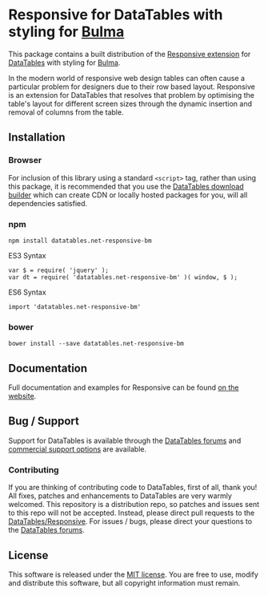 # Responsive for DataTables with styling for [Bulma](https://bulma.io/)

This package contains a built distribution of the [Responsive extension](https://datatables.net/extensions/Responsive) for [DataTables](https://datatables.net/) with styling for [Bulma](https://bulma.io/).

In the modern world of responsive web design tables can often cause a particular problem for designers due to their row based layout. Responsive is an extension for DataTables that resolves that problem by optimising the table's layout for different screen sizes through the dynamic insertion and removal of columns from the table.


## Installation

### Browser

For inclusion of this library using a standard `<script>` tag, rather than using this package, it is recommended that you use the [DataTables download builder](//datatables.net/download) which can create CDN or locally hosted packages for you, will all dependencies satisfied.

### npm

```
npm install datatables.net-responsive-bm
```

ES3 Syntax
```
var $ = require( 'jquery' );
var dt = require( 'datatables.net-responsive-bm' )( window, $ );
```

ES6 Syntax
```
import 'datatables.net-responsive-bm'
```

### bower

```
bower install --save datatables.net-responsive-bm
```



## Documentation

Full documentation and examples for Responsive can be found [on the website](https://datatables.net/extensions/responsive).


## Bug / Support

Support for DataTables is available through the [DataTables forums](//datatables.net/forums) and [commercial support options](//datatables.net/support) are available.


### Contributing

If you are thinking of contributing code to DataTables, first of all, thank you! All fixes, patches and enhancements to DataTables are very warmly welcomed. This repository is a distribution repo, so patches and issues sent to this repo will not be accepted. Instead, please direct pull requests to the [DataTables/Responsive](http://github.com/DataTables/Responsive). For issues / bugs, please direct your questions to the [DataTables forums](//datatables.net/forums).


## License

This software is released under the [MIT license](//datatables.net/license). You are free to use, modify and distribute this software, but all copyright information must remain.

